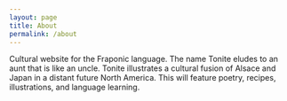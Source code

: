 ```yaml
---
layout: page
title: About
permalink: /about
---
```


Cultural website for the Fraponic language. The name Tonite eludes to an aunt that is like an uncle. Tonite illustrates a cultural fusion of Alsace and Japan in a distant future North America. This will feature poetry, recipes, illustrations, and language learning.
